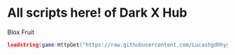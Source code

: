 # All scripts here! of Dark X Hub

Blox Fruit
```lua
loadstring(game:HttpGet("https://raw.githubusercontent.com/Lucashgdhhyy/DarkHubX/refs/heads/main/Scripts/BloxFruit.lua"))()
```
